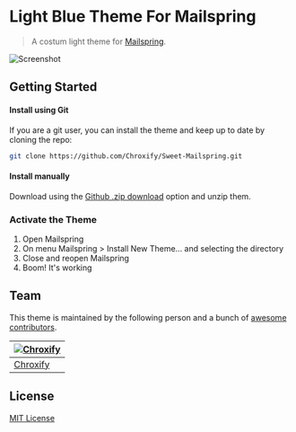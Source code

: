 # Light Blue Theme For Mailspring 
> A costum light theme for [Mailspring](https://github.com/Foundry376/Mailspring).
> 
![Screenshot](./screenshot/screenshot.png)

## Getting Started

#### Install using Git 
If you are a git user, you can install the theme and keep up to date by cloning the repo:
   ```sh
   git clone https://github.com/Chroxify/Sweet-Mailspring.git
   ```

#### Install manually
Download using the [Github .zip download](https://github.com/Chroxify/Sweet-Mailspring/archive/refs/heads/main.zip) option and unzip them. 

### Activate the Theme
1. Open Mailspring
2. On menu Mailspring > Install New Theme... and selecting the directory
3. Close and reopen Mailspring
4. Boom! It's working

## Team

This theme is maintained by the following person and a bunch of [awesome contributors](https://github.com/Chroxify/Sweet-Mailspring/graphs/contributors).

[![Chroxify](https://avatars.githubusercontent.com/chroxify?v=3&s=70)](https://github.com/chroxify) | 
--- | 
[Chroxify](https://github.com/chroxify) |

## License

[MIT License](./LICENSE)
